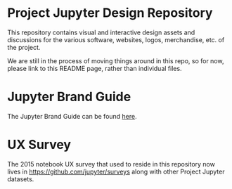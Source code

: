 # Project Jupyter Design Repository

This repository contains visual and interactive design assets and discussions for the various
software, websites, logos, merchandise, etc. of the project.

We are still in the process of moving things around in this repo, so for now, please link to this
README page, rather than individual files.

# Jupyter Brand Guide

The Jupyter Brand Guide can be found [here](https://github.com/jupyter/design/raw/master/brandguide/jupyter_brand_guide.pdf).

# UX Survey

The 2015 notebook UX survey that used to reside in this repository now lives in https://github.com/jupyter/surveys along with other Project Jupyter datasets.
